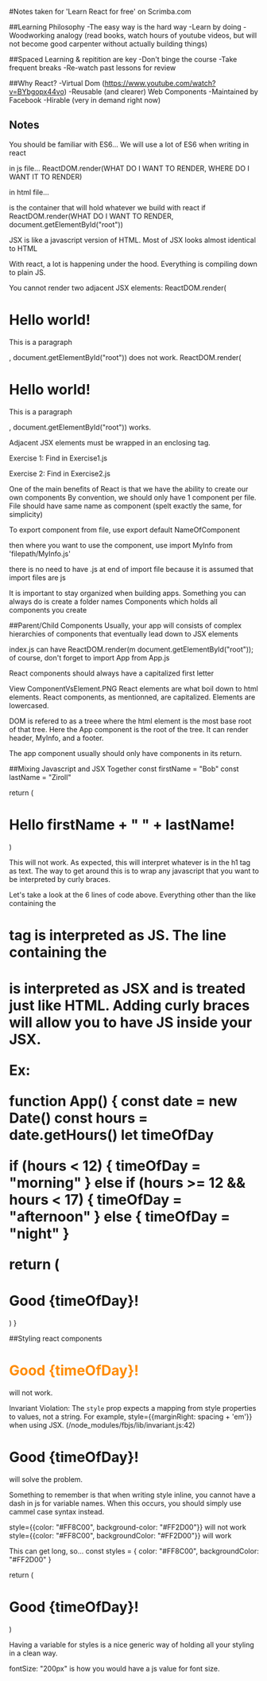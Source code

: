 #Notes taken for 'Learn React for free' on Scrimba.com

##Learning Philosophy
-The easy way is the hard way
-Learn by doing
-Woodworking analogy (read books, watch hours of youtube videos, but will not become good carpenter without actually building things)

##Spaced Learning & repitition are key
-Don't binge the course
-Take frequent breaks
-Re-watch past lessons for review

##Why React?
-Virtual Dom (https://www.youtube.com/watch?v=BYbgopx44vo)
-Reusable (and clearer) Web Components
-Maintained by Facebook
-Hirable (very in demand right now)

## Notes

You should be familiar with ES6...
We will use a lot of ES6 when writing in react

in js file...
ReactDOM.render(WHAT DO I WANT TO RENDER, WHERE DO I WANT IT TO RENDER)

in html file...

<div id="root"></div> is the container that will hold whatever we build with react if ReactDOM.render(WHAT DO I WANT TO RENDER, document.getElementById("root"))

JSX is like a javascript version of HTML. Most of JSX looks almost identical to HTML

With react, a lot is happening under the hood. Everything is compiling down to plain JS.

You cannot render two adjacent JSX elements:
ReactDOM.render(<h1>Hello world!</h1><p>This is a paragraph</p>, document.getElementById("root")) does not work.
ReactDOM.render(<div><h1>Hello world!</h1><p>This is a paragraph</p></div>, document.getElementById("root")) works.

Adjacent JSX elements must be wrapped in an enclosing tag.

Exercise 1: Find in Exercise1.js

Exercise 2: Find in Exercise2.js

One of the main benefits of React is that we have the ability to create our own components
By convention, we should only have 1 component per file.
File should have same name as component (spelt exactly the same, for simplicity)

To export component from file, use
export default NameOfComponent

then where you want to use the component, use
import MyInfo from 'filepath/MyInfo.js'

there is no need to have .js at end of import file because it is assumed that import files are js

It is important to stay organized when building apps. Something you can always do is create a folder names Components which holds all components you create

##Parent/Child Components
Usually, your app will consists of complex hierarchies of components that eventually lead down to JSX elements

index.js can have
ReactDOM.render(<App />m document.getElementById("root"));
of course, don't forget to import App from App.js

React components should always have a capitalized first letter

View ComponentVsElement.PNG
React elements are what boil down to html elements. React components, as mentionned, are capitalized. Elements are lowercased.

DOM is refered to as a treee where the html element is the most base root of that tree.
Here the App component is the root of the tree. It can render header, MyInfo, and a footer.

The app component usually should only have components in its return.

##Mixing Javascript and JSX Together
const firstName = "Bob"
const lastName = "Ziroll"

return (

<h1>Hello firstName + " " + lastName!</h1>
)

This will not work. As expected, this will interpret whatever is in the h1 tag as text. The way to get around this is to wrap any javascript that you want to be interpreted by curly braces.

Let's take a look at the 6 lines of code above. Everything other than the like containing the <h1> tag is interpreted as JS. The line containing the <h1> is interpreted as JSX and is treated just like HTML. Adding curly braces will allow you to have JS inside your JSX.

Ex:

function App() {
const date = new Date()
const hours = date.getHours()
let timeOfDay

if (hours < 12) {
timeOfDay = "morning"
} else if (hours >= 12 && hours < 17) {
timeOfDay = "afternoon"
} else {
timeOfDay = "night"
}

return (

<h1>Good {timeOfDay}!</h1>
)
}

##Styling react components

 <h1 style="color: #FF8C00">Good {timeOfDay}!</h1> will not work.

Invariant Violation: The `style` prop expects a mapping from style properties to values, not a string. For example, style={{marginRight: spacing + 'em'}} when using JSX. (/node_modules/fbjs/lib/invariant.js:42)

  <h1 style={{color: "#FF8C00"}}>Good {timeOfDay}!</h1> will solve the problem.

Something to remember is that when writing style inline, you cannot have a dash in js for variable names. When this occurs, you should simply use cammel case syntax instead.

style={{color: "#FF8C00", background-color: "#FF2D00"}} will not work
style={{color: "#FF8C00", backgroundColor: "#FF2D00"}} will work

This can get long, so...
const styles = {
color: "#FF8C00",
backgroundColor: "#FF2D00"
}

return (

<h1 style={styles}>Good {timeOfDay}!</h1>
)

Having a variable for styles is a nice generic way of holding all your styling in a clean way.

fontSize: "200px" is how you would have a js value for font size.
